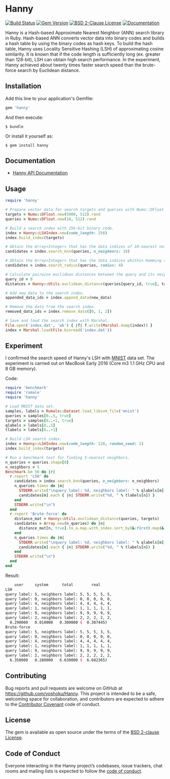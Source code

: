 # Hanny

[![Build Status](https://github.com/yoshoku/hanny/actions/workflows/build.yml/badge.svg)](https://github.com/yoshoku/hanny/actions/workflows/build.yml)
[![Gem Version](https://badge.fury.io/rb/hanny.svg)](https://badge.fury.io/rb/hanny)
[![BSD 2-Clause License](https://img.shields.io/badge/License-BSD%202--Clause-orange.svg)](https://github.com/yoshoku/Hanny/blob/main/LICENSE.txt)
[![Documentation](https://img.shields.io/badge/api-reference-blue.svg)](https://yoshoku.github.io/hanny/doc/)

Hanny is a Hash-based Approximate Nearest Neighbor (ANN) search library in Ruby.
Hash-based ANN converts vector data into binary codes and builds a hash table by using the binary codes as hash keys.
To build the hash table, Hanny uses Locality Sensitive Hashing (LSH) of approximating cosine similarity.
It is known that if the code length is sufficiently long (ex. greater than 128-bit), LSH can obtain high search performance.
In the experiment, Hanny achieved about twenty times faster search speed than the brute-force search by Euclidean distance.

## Installation

Add this line to your application's Gemfile:

```ruby
gem 'hanny'
```

And then execute:

    $ bundle

Or install it yourself as:

    $ gem install hanny

## Documentation

- [Hanny API Documentation](https://yoshoku.github.io/hanny/doc/)

## Usage

```ruby
require 'hanny'

# Prepare vector data for search targets and queries with Numo::DFloat (shape: [n_samples, n_features]).
targets = Numo::DFloat.new(5000, 512).rand
queries = Numo::DFloat.new(10, 512).rand

# Build a search index with 256-bit binary code.
index = Hanny::LSHIndex.new(code_length: 256)
index.build_index(targets)

# Obtain the Array<Integer> that has the data indices of 10-nearest neighbors for each query.
candidates = index.search_knn(queries, n_neighbors: 10)

# Obtain the Array<Integer> that has the data indices whithin Hamming radius of 4 for each query.
candidates = index.search_radius(queries, radius: 4)

# Calculate pairwise euclidean distances between the query and its neighbors.
query_id = 0
distances = Hanny::Utils.euclidean_distance(queries[query_id, true], targets[candidates[query_id], true])

# Add new data to the search index.
appended_data_ids = index.append_data(new_data)

# Remove the data from the search index.
removed_data_ids = index.remove_data([0, 1, 2])

# Save and load the search index with Marshal.
File.open('index.dat', 'wb') { |f| f.write(Marshal.dump(index)) }
index = Marshal.load(File.binread('index.dat'))
```

## Experiment

I confirmed the search speed of Hanny's LSH with [MNIST](https://www.csie.ntu.edu.tw/~cjlin/libsvmtools/datasets/multiclass.html#mnist) data set.
The experiment is carried out on MacBook Early 2016 (Core m3 1.1 GHz CPU and 8 GB memory).

Code:

```ruby
require 'benchmark'
require 'rumale'
require 'hanny'

# Load MNIST data set.
samples, labels = Rumale::Dataset.load_libsvm_file('mnist')
queries = samples[0..5, true]
targets = samples[6..-1, true]
qlabels = labels[0..5]
tlabels = labels[6..-1]

# Build LSH search index.
index = Hanny::LSHIndex.new(code_length: 128, random_seed: 1)
index.build_index(targets)

# Run a benchmark test for finding 5-nearest neighbors.
n_queries = queries.shape[0]
n_neighbors = 5
Benchmark.bm 50 do |r|
  r.report 'LSH' do
    candidates = index.search_knn(queries, n_neighbors: n_neighbors)
    n_queries.times do |m|
      STDERR.write("\nquery label: %d, neighbors label: " % qlabels[m])
      candidates[m].each { |n| STDERR.write("%d, " % tlabels[n]) }
    end
    STDERR.write("\n")
  end
  r.report 'Brute-force' do
    distance_mat = Hanny::Utils.euclidean_distance(queries, targets)
    candidates = Array.new(n_queries) do |n|
      distance_mat[n, true].to_a.map.with_index.sort_by(&:first).map(&:last)[0...n_neighbors]
    end
    n_queries.times do |m|
      STDERR.write("\nquery label: %d, neighbors label: " % qlabels[m])
      candidates[m].each { |n| STDERR.write("%d, " % tlabels[n]) }
    end
    STDERR.write("\n")
  end
end
```

Result:

```bash
    user     system      total        real
LSH
query label: 5, neighbors label: 5, 5, 5, 5, 5,
query label: 0, neighbors label: 0, 0, 0, 0, 0,
query label: 4, neighbors label: 4, 4, 4, 4, 4,
query label: 1, neighbors label: 1, 1, 1, 1, 1,
query label: 9, neighbors label: 9, 9, 9, 9, 9,
query label: 2, neighbors label: 2, 2, 2, 2, 2,
  0.290000   0.010000   0.300000 (  0.307445)
Brute-force
query label: 5, neighbors label: 5, 5, 5, 3, 5,
query label: 0, neighbors label: 0, 0, 0, 0, 0,
query label: 4, neighbors label: 4, 4, 4, 4, 4,
query label: 1, neighbors label: 1, 1, 1, 1, 1,
query label: 9, neighbors label: 9, 9, 9, 9, 9,
query label: 2, neighbors label: 2, 2, 2, 2, 2,
  6.350000   0.280000   6.630000 (  6.682365)
```

## Contributing

Bug reports and pull requests are welcome on GitHub at https://github.com/yoshoku/Hanny. This project is intended to be a safe, welcoming space for collaboration, and contributors are expected to adhere to the [Contributor Covenant](http://contributor-covenant.org) code of conduct.

## License

The gem is available as open source under the terms of the [BSD 2-clause License](https://opensource.org/licenses/BSD-2-Clause).

## Code of Conduct

Everyone interacting in the Hanny project’s codebases, issue trackers, chat rooms and mailing lists is expected to follow the [code of conduct](https://github.com/yoshoku/Hanny/blob/main/CODE_OF_CONDUCT.md).
